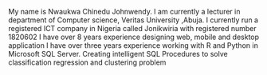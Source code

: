 My name is Nwaukwa  Chinedu Johnwendy.
I am  currently a lecturer in department of Computer science, Veritas University ,Abuja.
I currently run a registered ICT company in Nigeria called Jonikwiria with registered number 1820602
I have over 8 years experience designing web, mobile and desktop application
I have over three years experience working with R and Python in Microsoft SQL Server. Creating intelligent SQL Procedures to solve classification regression and clustering problem
